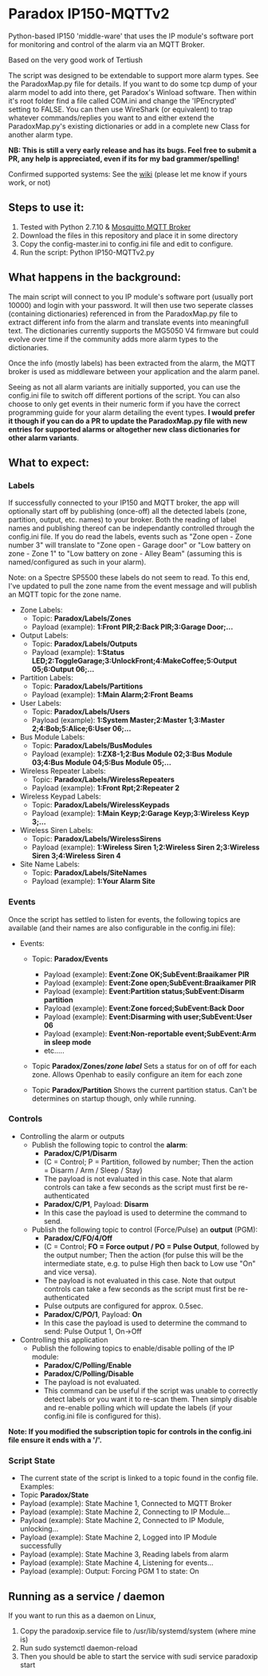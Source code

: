 # Paradox IP150-MQTTv2
Python-based IP150 'middle-ware' that uses the IP module's software port for monitoring and control of the alarm via an MQTT Broker.

Based on the very good work of Tertiush

The script was designed to be extendable to support more alarm types. See the ParadoxMap.py file for details. If you want to do some tcp dump of your alarm model to add into there, get Paradox's Winload software. Then within it's root folder find a file called COM.ini and change the 'IPEncrypted' setting to FALSE. You can then use WireShark (or equivalent) to trap whatever commands/replies you want to and either extend the ParadoxMap.py's existing dictionaries or add in a complete new Class for another alarm type.

<b>NB: This is still a very early release and has its bugs. Feel free to submit a PR, any help is appreciated, even if its for my bad grammer/spelling!</b>

Confirmed supported systems: See the [wiki](../../wiki) (please let me know if yours work, or not)

## Steps to use it:
1.  Tested with Python 2.7.10 & [Mosquitto MQTT Broker](http://mosquitto.org)
2.  Download the files in this repository and place it in some directory
3.  Copy the config-master.ini to config.ini file and edit to configure.
4.  Run the script: Python IP150-MQTTv2.py


## What happens in the background:
The main script will connect to you IP module's software port (usually port 10000) and login with your password. It will then use two seperate classes (containing dictionaries) referenced in from the ParadoxMap.py file to extract different info from the alarm and translate events into meaningfull text. The dictionaries currently supports the MG5050 V4 firmware but could evolve over time if the community adds more alarm types to the dictionaries.

Once the info (mostly labels) has been extracted from the alarm, the MQTT broker is used as middleware between your application and the alarm panel.

Seeing as not all alarm variants are initially supported, you can use the config.ini file to switch off different portions of the script. You can also choose to only get events in their numeric form if you have the correct programming guide for your alarm detailing the event types. <b>I would prefer it though if you can do a PR to update the ParadoxMap.py file with new entries for supported alarms or altogether new class dictionaries for other alarm variants</b>.

## What to expect:
### Labels
If successfully connected to your IP150 and MQTT broker, the app will optionally start off by publishing (once-off) all the detected labels (zone, partition, output, etc. names) to your broker. Both the reading of label names and publishing thereof can be independantly controlled through the config.ini file. If you do read the labels, events such as "Zone open - Zone number 3" will translate to "Zone open - Garage door" or "Low battery on zone - Zone 1" to "Low battery on zone - Alley Beam" (assuming this is named/configured as such in your alarm).

Note: on a Spectre SP5500 these labels do not seem to read.  To this end, I've updated to pull the zone name from the event message and will publish an MQTT topic for the zone name.

* Zone Labels:
  * Topic: <b>Paradox/Labels/Zones</b>
  * Payload (example): <b>1:Front PIR;2:Back PIR;3:Garage Door;... </b>
* Output Labels:
  * Topic: <b>Paradox/Labels/Outputs</b>
  * Payload (example): <b>1:Status LED;2:ToggleGarage;3:UnlockFront;4:MakeCoffee;5:Output 05;6:Output 06;...</b>
* Partition Labels:
  * Topic: <b>Paradox/Labels/Partitions</b>
  * Payload (example): <b>1:Main Alarm;2:Front Beams</b>
* User Labels:
  * Topic: <b>Paradox/Labels/Users</b>
  * Payload (example): <b>1:System Master;2:Master 1;3:Master 2;4:Bob;5:Alice;6:User 06;...</b>
* Bus Module Labels:
  * Topic: <b>Paradox/Labels/BusModules</b>
  * Payload (example): <b>1:ZX8-1;2:Bus Module 02;3:Bus Module 03;4:Bus Module 04;5:Bus Module 05;...</b>
* Wireless Repeater Labels:
  * Topic: <b>Paradox/Labels/WirelessRepeaters</b>
  * Payload (example): <b>1:Front Rpt;2:Repeater 2</b>
* Wireless Keypad Labels:
  * Topic: <b>Paradox/Labels/WirelessKeypads</b>
  * Payload (example): <b>1:Main Keyp;2:Garage Keyp;3:Wireless Keyp 3;...</b>
* Wireless Siren Labels:
  * Topic: <b>Paradox/Labels/WirelessSirens</b>
  * Payload (example): <b>1:Wireless Siren 1;2:Wireless Siren 2;3:Wireless Siren 3;4:Wireless Siren 4</b>
* Site Name Labels:
  * Topic: <b>Paradox/Labels/SiteNames</b>
  * Payload (example): <b>1:Your Alarm Site</b>

### Events
Once the script has settled to listen for events, the following topics are available (and their names are also configurable in the config.ini file):
* Events:
  * Topic: <b>Paradox/Events</b>
    * Payload (example): <b>Event:Zone OK;SubEvent:Braaikamer PIR</b>
    * Payload (example): <b>Event:Zone open;SubEvent:Braaikamer PIR</b>
    * Payload (example): <b>Event:Partition status;SubEvent:Disarm partition</b>
    * Payload (example): <b>Event:Zone forced;SubEvent:Back Door</b>
    * Payload (example): <b>Event:Disarming with user;SubEvent:User 06</b>
    * Payload (example): <b>Event:Non-reportable event;SubEvent:Arm in sleep mode</b>
    * etc.....

  * Topic <b>Paradox/Zones/<i>zone label</i></b>
  Sets a status for on of off for each zone.  Allows Openhab to easily configure an item for each zone

  * Topic <b>Paradox/Partition</b>
  Shows the current partition status.  Can't be determines on startup though, only while running. 

### Controls
* Controlling the alarm or outputs
  * Publish the following topic to control the <b>alarm</b>:
    * <b>Paradox/C/P1/Disarm</b>
    * (C = Control; P = Partition, followed by number; Then the action = Disarm / Arm / Sleep / Stay)
    * The payload is not evaluated in this case. Note that alarm controls can take a few seconds as the script must first be re-authenticated
    * <b>Paradox/C/P1</b>, Payload: <b>Disarm</b>
    * In this case the payload is used to determine the command to send.
  * Publish the following topic to control (Force/Pulse) an <b>output</b> (PGM):
    * <b>Paradox/C/FO/4/Off</b>
    * (C = Control; <b>FO = Force output / PO = Pulse Output</b>, followed by the output number; Then the action (for pulse this will be the intermediate state, e.g. to pulse High then back to Low use "On" and vice versa).
    * The payload is not evaluated in this case. Note that output controls can take a few seconds as the script must first be re-authenticated 
    * Pulse outputs are configured for approx. 0.5sec.
    * <b>Paradox/C/PO/1</b>, Payload: <b>On</b>
    * In this case the payload is used to determine the command to send: Pulse Output 1, On->Off
* Controlling this application
  * Publish the following topics to enable/disable polling of the IP module:
    * <b>Paradox/C/Polling/Enable</b>
    * <b>Paradox/C/Polling/Disable</b>
    * The payload is not evaluated.
    * This command can be useful if the script was unable to correctly detect labels or you want it to re-scan them. Then simply disable and re-enable polling which will update the labels (if your config.ini file is configured for this).

<b>Note: If you modified the subscription topic for <b>controls</b> in the config.ini file ensure it ends with a '/'.</b>

### Script State
* The current state of the script is linked to a topic found in the config file. Examples:
 * Topic <b>Paradox/State</b>
  * Payload (example): State Machine 1, Connected to MQTT Broker
  * Payload (example): State Machine 2, Connecting to IP Module...
  * Payload (example): State Machine 2, Connected to IP Module, unlocking...
  * Payload (example): State Machine 2, Logged into IP Module successfully
  * Payload (example): State Machine 3, Reading labels from alarm
  * Payload (example): State Machine 4, Listening for events...
  * Payload (example): Output: Forcing PGM 1 to state: On


## Running as a service / daemon

If you want to run this as a daemon on Linux, 
 1. Copy the paradoxip.service file to /usr/lib/systemd/system (where mine is)
 2. Run sudo systemctl daemon-reload
 3. Then you should be able to start the service with sudi service paradoxip start

